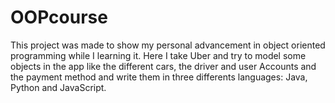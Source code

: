 # OOPcourse

This project was made to show my personal advancement in object oriented programming while I learning it. Here I take Uber and try to model some objects in the app like the different cars, the driver and user Accounts and the payment method and write them in three differents languages: Java, Python and JavaScript.

